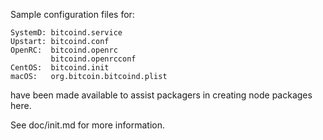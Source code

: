 Sample configuration files for:
```
SystemD: bitcoind.service
Upstart: bitcoind.conf
OpenRC:  bitcoind.openrc
         bitcoind.openrcconf
CentOS:  bitcoind.init
macOS:   org.bitcoin.bitcoind.plist
```
have been made available to assist packagers in creating node packages here.

See doc/init.md for more information.
